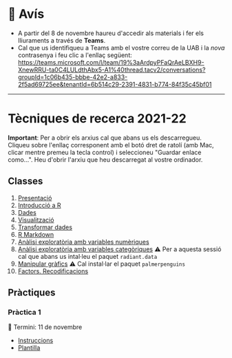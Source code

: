 # :loudspeaker: Avís

- A partir del 8 de novembre haureu d'accedir als materials i fer els lliuraments a través de **Teams**.  
- Cal que us identifiqueu a Teams amb el vostre correu de la UAB i la _nova_ contrasenya i feu clic a l'enllaç següent: https://teams.microsoft.com/l/team/19%3aArdpyPFaQrAeLBXH9-XnewRRU-ta0C4LULdthAbx5-A1%40thread.tacv2/conversations?groupId=1c06b435-bbbe-42e2-a833-2f5ad69725ee&tenantId=6b514c29-2391-4831-b774-84f35c45bf01 

---

# Tècniques de recerca 2021-22

**Important**: Per a obrir els arxius cal que abans us els descarregueu. Cliqueu sobre l'enllaç corresponent amb el botó dret de ratolí (amb Mac, clicar mentre premeu la tecla control) i seleccioneu "Guardar enlace como...". Heu d'obrir l'arxiu que heu descarregat al vostre ordinador.


## Classes

1. [Presentació](https://github.com/gricoc/tr2122/raw/main/presentacio.html)
2. [Introducció a R](https://github.com/gricoc/tr2122/raw/main/intro-R.html)
3. [Dades](https://github.com/gricoc/tr2122/raw/main/dades.html)
4. [Visualització](https://github.com/gricoc/tr2122/raw/main/viz-intro.html)
5. [Transformar dades](https://github.com/gricoc/tr2122/raw/main/transformar.html)
6. [R Markdown](https://github.com/gricoc/tr2122/raw/main/rmarkdown.html)
7. [Anàlisi exploratòria amb variables numèriques](https://github.com/gricoc/tr2122/raw/main/viz-num.html)
8. [Anàlisi exploratòria amb variables categòriques](https://github.com/gricoc/tr2122/raw/main/viz-cat.html) ⚠️ Per a aquesta sessió cal que abans us intal·leu el paquet `radiant.data`
9. [Manipular gràfics](https://github.com/gricoc/tr2122/raw/main/viz-manip.html) ⚠️ Cal instal·lar el paquet `palmerpenguins`
10. [Factors. Recodificacions](https://github.com/gricoc/tr2122/raw/main/fct-recode.html)


## Pràctiques

### Pràctica 1

📢 Termini: 11 de novembre

- [Instruccions](https://github.com/gricoc/tr2122/raw/main/practica1.html)
- [Plantilla](https://github.com/gricoc/tr2122/raw/main/practica1_plantilla.Rmd)

